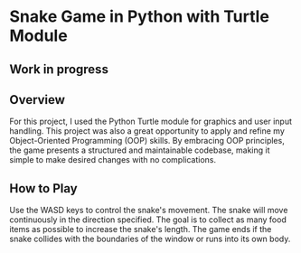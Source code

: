# Snake Game in Python with Turtle Module
## Work in progress

## Overview

For this project, I used the Python Turtle module for graphics and user input handling. This project was also a great opportunity to apply and refine my Object-Oriented Programming (OOP) skills. By embracing OOP principles, the game presents a structured and maintainable codebase, making it simple to make desired changes with no complications.


## How to Play

Use the WASD keys to control the snake's movement.
The snake will move continuously in the direction specified.
The goal is to collect as many food items as possible to increase the snake's length.
The game ends if the snake collides with the boundaries of the window or runs into its own body.